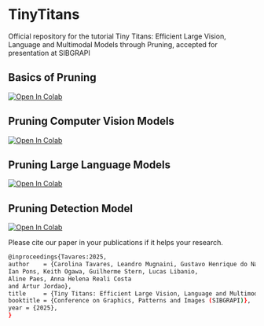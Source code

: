 # TinyTitans
Official repository for the tutorial Tiny Titans: Efficient Large Vision, Language and Multimodal Models through Pruning, accepted for presentation at SIBGRAPI

## Basics of Pruning
[![Open In Colab](https://colab.research.google.com/assets/colab-badge.svg)](https://colab.research.google.com/drive/1BQoOoLHjtVpTZV07ID9P3_oP2pxcQry-?usp=drive_link)

## Pruning Computer Vision Models
[![Open In Colab](https://colab.research.google.com/assets/colab-badge.svg)](https://colab.research.google.com/drive/1kSKh0ES6R556maCN9douY9oOgGeZKRET?usp=drive_link)

## Pruning Large Language Models
[![Open In Colab](https://colab.research.google.com/assets/colab-badge.svg)](https://colab.research.google.com/drive/1RZNORX942Oar530_isSsEdrk2ofwT-E1?usp=drive_link)

## Pruning Detection Model
[![Open In Colab](https://colab.research.google.com/assets/colab-badge.svg)](https://colab.research.google.com/drive/1aWzZG--K2kEc3rG_O67w_HW4VeD56c1l?usp=sharing)

Please cite our paper in your publications if it helps your research.
```bash
@inproceedings{Tavares:2025,
author    = {Carolina Tavares, Leandro Mugnaini, Gustavo Henrique do Nascimento,
Ian Pons, Keith Ogawa, Guilherme Stern, Lucas Libanio,
Aline Paes, Anna Helena Reali Costa
and Artur Jordao},
title     = {Tiny Titans: Efficient Large Vision, Language and Multimodal Models through Pruning},
booktitle = {Conference on Graphics, Patterns and Images (SIBGRAPI)},
year = {2025},
}
```
